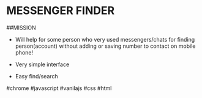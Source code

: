 # MESSENGER FINDER

##MISSION
 - Will help for some person who very used messengers/chats for finding person(account) 
 without adding or saving number to contact on mobile phone! 
 
 - Very simple interface
 - Easy find/search
 
 
#chrome #javascript #vanilajs #css #html


